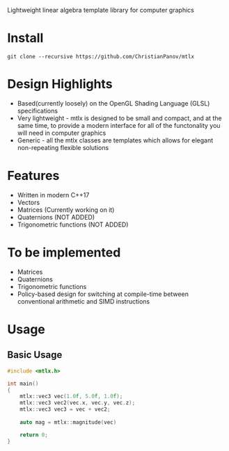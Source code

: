 Lightweight linear algebra template library for computer graphics
# Install
```
git clone --recursive https://github.com/ChristianPanov/mtlx
```
# Design Highlights
- Based(currently loosely) on the OpenGL Shading Language (GLSL) specifications
- Very lightweight - mtlx is designed to be small and compact, and at the same time, to provide a modern interface for all of the functonality you will need in computer graphics
- Generic - all the mtlx classes are templates which allows for elegant non-repeating flexible solutions
# Features
- Written in modern C++17
- Vectors
- Matrices (Currently working on it)
- Quaternions (NOT ADDED)
- Trigonometric functions (NOT ADDED)
# To be implemented
- Matrices
- Quaternions
- Trigonometric functions
- Policy-based design for switching at compile-time between conventional arithmetic and SIMD instructions
# Usage
## Basic Usage
```cpp
#include <mtlx.h>

int main()
{
	mtlx::vec3 vec(1.0f, 5.0f, 1.0f);
	mtlx::vec3 vec2(vec.x, vec.y, vec.z);
	mtlx::vec3 vec3 = vec + vec2;
  
	auto mag = mtlx::magnitude(vec)

	return 0;
}
```
